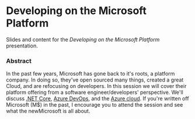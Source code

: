 # Developing on the Microsoft Platform
Slides and content for the _Developing on the Microsoft Platform_ presentation.

### Abstract
In the past few years, Microsoft has gone back to it's roots, a platform company. In doing so, they've open sourced many things, created a great Cloud, and are refocusing on developers. In this session we will cover their platform offering from a software engineer/developers' perspective. We'll discuss [.NET Core](https://docs.microsoft.com/en-us/dotnet/core/about), [Azure DevOps](https://azure.microsoft.com/en-us/services/devops/), and the [Azure cloud](https://azure.microsoft.com/). If you're written off Microsoft (M$) in the past, I encourage you to attend the session and see what the newMicrosoft is all about.
